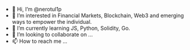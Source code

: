 - 👋 Hi, I’m @nerotul1p
- 👀 I’m interested in Financial Markets, Blockchain, Web3 and emerging ways to empower the individual.
- 🌱 I’m currently learning JS, Python, Solidity, Go. 
- 💞️ I’m looking to collaborate on ...
- 📫 How to reach me ...

<!---
nerotul1p/nerotul1p is a ✨ special ✨ repository because its `README.md` (this file) appears on your GitHub profile.
You can click the Preview link to take a look at your changes.
--->
